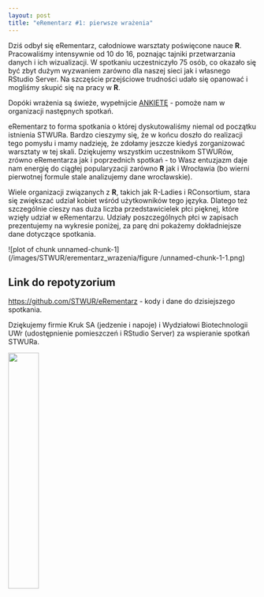 ```yaml
---
layout: post
title: "eRementarz #1: pierwsze wrażenia"
---
```


Dziś odbył się eRementarz, całodniowe warsztaty poświęcone nauce **R**. Pracowaliśmy intensywnie od 10 do 16, poznając tajniki przetwarzania danych i ich wizualizacji. W spotkaniu uczestniczyło 75 osób, co okazało się być zbyt dużym wyzwaniem zarówno dla naszej sieci jak i własnego RStudio Server. Na szczęście przejściowe trudności udało się opanować i mogliśmy skupić się na pracy w **R**. 

Dopóki wrażenia są świeże, wypełnijcie [ANKIETĘ](https://docs.google.com/forms/d/e/1FAIpQLSdhiH25dyuI63-UARmNl1yxNxqqAYLQ44nrCHnJ7yWX9HbHBw/viewform?ts=59d91788) - pomoże nam w organizacji następnych spotkań.

eRementarz to forma spotkania o której dyskutowaliśmy niemal od początku istnienia STWURa. Bardzo cieszymy się, że w końcu doszło do realizacji tego pomysłu i mamy nadzieję, że zdołamy jeszcze kiedyś zorganizować warsztaty w tej skali. Dziękujemy wszystkim uczestnikom STWURów, zrówno eRementarza jak i poprzednich spotkań - to Wasz entuzjazm daje nam energię do ciągłej popularyzacji zarówno **R** jak i Wrocławia (bo wierni pierwotnej formule stale analizujemy dane wrocławskie).

Wiele organizacji związanych z **R**, takich jak R-Ladies i RConsortium, stara się zwiększać udział kobiet wśród użytkowników tego języka. Dlatego też szczególnie cieszy nas duża liczba przedstawicielek płci pięknej, które wzięły udział w eRementarzu. Udziały poszczególnych płci w zapisach prezentujemy na wykresie poniżej, za parę dni pokażemy dokładniejsze dane dotyczące spotkania.

![plot of chunk unnamed-chunk-1](/images/STWUR/erementarz_wrazenia/figure
/unnamed-chunk-1-1.png)

## Link do repotyzorium

https://github.com/STWUR/eRementarz - kody i dane do dzisiejszego spotkania.

Dziękujemy firmie Kruk SA (jedzenie i napoje) i Wydziałowi Biotechnologii UWr (udostępnienie pomieszczeń i RStudio Server) za wspieranie spotkań STWURa.

<img src='https://stwur.github.io/STWUR//images/kruk_logo.jpg' id="logo" height="35%" width="35%"/>
